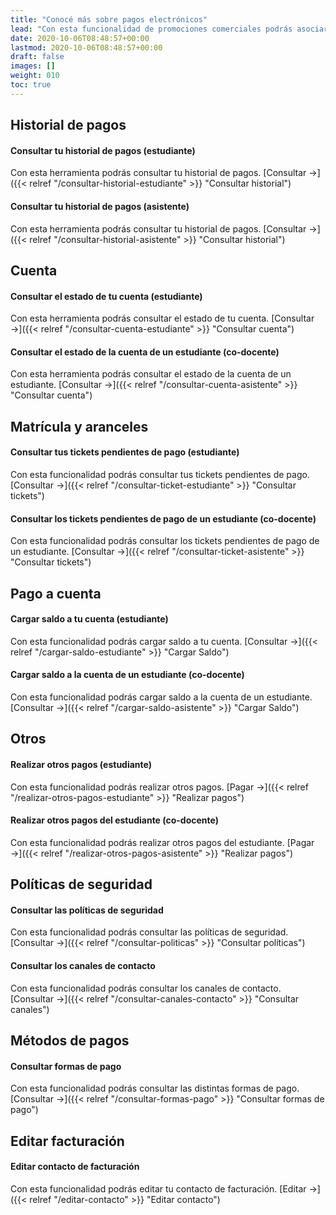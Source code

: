 ```yaml
---
title: "Conocé más sobre pagos electrónicos"
lead: "Con esta funcionalidad de promociones comerciales podrás asociar descuentos y beneficios a los tickets de estudiantes según los criterios de aplicación que definas. Además, puedes consultar los tickets pendientes de pago y las promociones financieras y comerciales vinculadas con ellos."
date: 2020-10-06T08:48:57+00:00
lastmod: 2020-10-06T08:48:57+00:00
draft: false
images: []
weight: 010
toc: true
---
```


## Historial de pagos

#### Consultar tu historial de pagos (estudiante)

Con esta herramienta podrás consultar tu historial de pagos. [Consultar →]({{< relref "/consultar-historial-estudiante" >}} "Consultar historial")

#### Consultar tu historial de pagos (asistente)

Con esta herramienta podrás consultar tu historial de pagos. [Consultar →]({{< relref "/consultar-historial-asistente" >}} "Consultar historial")

## Cuenta
#### Consultar el estado de tu cuenta (estudiante)

Con esta herramienta podrás consultar el estado de tu cuenta. [Consultar →]({{< relref "/consultar-cuenta-estudiante" >}} "Consultar cuenta")

#### Consultar el estado de la cuenta de un estudiante (co-docente)

Con esta herramienta podrás consultar el estado de la cuenta de un estudiante. [Consultar →]({{< relref "/consultar-cuenta-asistente" >}} "Consultar cuenta")

## Matrícula y aranceles
#### Consultar tus tickets pendientes de pago (estudiante)

Con esta funcionalidad podrás consultar tus tickets pendientes de pago. [Consultar →]({{< relref "/consultar-ticket-estudiante" >}} "Consultar tickets")

#### Consultar los tickets pendientes de pago de un estudiante (co-docente)

Con esta funcionalidad podrás consultar los tickets pendientes de pago de un estudiante. [Consultar →]({{< relref "/consultar-ticket-asistente" >}} "Consultar tickets")

## Pago a cuenta
#### Cargar saldo a tu cuenta (estudiante)

Con esta funcionalidad podrás cargar saldo a tu cuenta. [Consultar →]({{< relref "/cargar-saldo-estudiante" >}} "Cargar Saldo")

#### Cargar saldo a la cuenta de un estudiante (co-docente)

Con esta funcionalidad podrás cargar saldo a la cuenta de un estudiante. [Consultar →]({{< relref "/cargar-saldo-asistente" >}} "Cargar Saldo")

## Otros

#### Realizar otros pagos (estudiante)

Con esta funcionalidad podrás realizar otros pagos. [Pagar →]({{< relref "/realizar-otros-pagos-estudiante" >}} "Realizar pagos")

#### Realizar otros pagos del estudiante (co-docente)

Con esta funcionalidad podrás realizar otros pagos del estudiante. [Pagar →]({{< relref "/realizar-otros-pagos-asistente" >}} "Realizar pagos")

## Políticas de seguridad

#### Consultar las políticas de seguridad

Con esta funcionalidad podrás consultar las políticas de seguridad. [Consultar →]({{< relref "/consultar-politicas" >}} "Consultar políticas")

#### Consultar los canales de contacto

Con esta funcionalidad podrás consultar los canales de contacto. [Consultar →]({{< relref "/consultar-canales-contacto" >}} "Consultar canales")

## Métodos de pagos

#### Consultar formas de pago

Con esta funcionalidad podrás consultar las distintas formas de pago. [Consultar →]({{< relref "/consultar-formas-pago" >}} "Consultar formas de pago")

## Editar facturación

#### Editar contacto de facturación

Con esta funcionalidad podrás editar tu contacto de facturación. [Editar →]({{< relref "/editar-contacto" >}} "Editar contacto")
